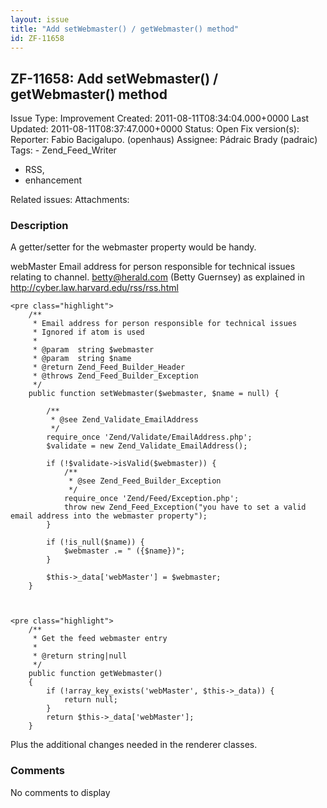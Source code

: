 ```yaml
---
layout: issue
title: "Add setWebmaster() / getWebmaster() method"
id: ZF-11658
---
```


ZF-11658: Add setWebmaster() / getWebmaster() method
----------------------------------------------------

 Issue Type: Improvement Created: 2011-08-11T08:34:04.000+0000 Last Updated: 2011-08-11T08:37:47.000+0000 Status: Open Fix version(s): 
 Reporter:  Fabio Bacigalupo. (openhaus)  Assignee:  Pádraic Brady (padraic)  Tags: - Zend\_Feed\_Writer
- RSS,
- enhancement
 
 Related issues: 
 Attachments: 
### Description

A getter/setter for the webmaster property would be handy.

webMaster Email address for person responsible for technical issues relating to channel. betty@herald.com (Betty Guernsey) as explained in <http://cyber.law.harvard.edu/rss/rss.html>

 
    <pre class="highlight">
        /**
         * Email address for person responsible for technical issues
         * Ignored if atom is used
         *
         * @param  string $webmaster
         * @param  string $name
         * @return Zend_Feed_Builder_Header
         * @throws Zend_Feed_Builder_Exception
         */
        public function setWebmaster($webmaster, $name = null) {
    
            /**
             * @see Zend_Validate_EmailAddress
             */
            require_once 'Zend/Validate/EmailAddress.php';
            $validate = new Zend_Validate_EmailAddress();
    
            if (!$validate->isValid($webmaster)) {
                /**
                 * @see Zend_Feed_Builder_Exception
                 */
                require_once 'Zend/Feed/Exception.php';
                throw new Zend_Feed_Exception("you have to set a valid email address into the webmaster property");
            }
    
            if (!is_null($name)) {
                $webmaster .= " ({$name})";
            }
    
            $this->_data['webMaster'] = $webmaster;
        }


 
    <pre class="highlight">
        /**
         * Get the feed webmaster entry
         *
         * @return string|null
         */
        public function getWebmaster()
        {
            if (!array_key_exists('webMaster', $this->_data)) {
                return null;
            }
            return $this->_data['webMaster'];
        }


Plus the additional changes needed in the renderer classes.

 

 

### Comments

No comments to display